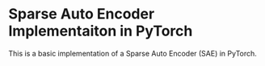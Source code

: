 # Sparse Auto Encoder Implementaiton in PyTorch
This is a basic implementation of a Sparse Auto Encoder (SAE) in PyTorch.